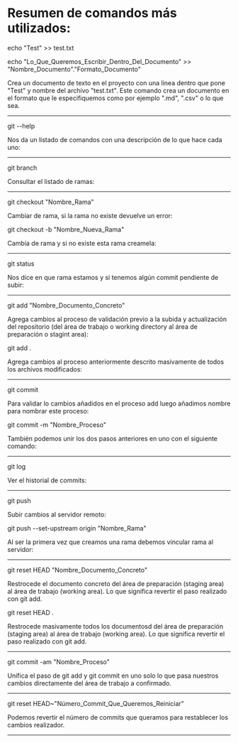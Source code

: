 # Resumen de comandos más utilizados:

echo "Test" >> test.txt

echo "Lo_Que_Queremos_Escribir_Dentro_Del_Documento" >> "Nombre_Documento"."Formato_Documento"

Crea un documento de texto en el proyecto con una linea dentro que pone "Test" y nombre del archivo "test.txt". Este comando crea un documento en el formato que le especifiquemos como por ejemplo ".md", ".csv" o lo que sea.

------------------------------------------------------------------------------------------------------------------

git --help

Nos da un listado de comandos con una descripción de lo que hace cada uno:

------------------------------------------------------------------------------------------------------------------

git branch

Consultar el listado de ramas:

------------------------------------------------------------------------------------------------------------------

git checkout "Nombre_Rama"

Cambiar de rama, si la rama no existe devuelve un error:

git checkout -b "Nombre_Nueva_Rama"

Cambia de rama y si no existe esta rama creamela:

------------------------------------------------------------------------------------------------------------------

git status

Nos dice en que rama estamos y si tenemos algún commit pendiente de subir:

------------------------------------------------------------------------------------------------------------------

git add "Nombre_Documento_Concreto"

Agrega cambios al proceso de validación previo a la subida y actualización del repositorio (del área de trabajo o working directory al área de preparación o stagint area):

git add .

Agrega cambios al proceso anteriormente descrito masivamente de todos los archivos modificados:

------------------------------------------------------------------------------------------------------------------

git commit

Para validar lo cambios añadidos en el proceso add luego añadimos nombre para nombrar este proceso:

git commit -m "Nombre_Proceso"

También podemos unir los dos pasos anteriores en uno con el siguiente comando:

------------------------------------------------------------------------------------------------------------------

git log

Ver el historial de commits:

------------------------------------------------------------------------------------------------------------------

git push

Subir cambios al servidor remoto:

git push --set-upstream origin "Nombre_Rama"

Al ser la primera vez que creamos una rama debemos  vincular rama al servidor:

------------------------------------------------------------------------------------------------------------------

git reset HEAD "Nombre_Documento_Concreto"

Restrocede el documento concreto del área de preparación (staging area) al área de trabajo (working area). Lo que significa revertir el paso realizado con git add.

git reset HEAD .

Restrocede masivamente todos los documentosd del área de preparación (staging area) al área de trabajo (working area). Lo que significa revertir el paso realizado con git add.

------------------------------------------------------------------------------------------------------------------

git commit -am "Nombre_Proceso"

Unifica el paso de git add y git commit en uno solo lo que pasa nuestros cambios directamente del área de trabajo a confirmado.

------------------------------------------------------------------------------------------------------------------

git reset HEAD~"Número_Commit_Que_Queremos_Reiniciar"

Podemos revertir el número de commits que queramos para restablecer los cambios realizador.

------------------------------------------------------------------------------------------------------------------


